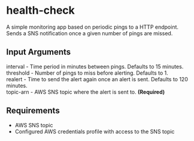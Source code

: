 # health-check

A simple monitoring app based on periodic pings to a HTTP endpoint. Sends a SNS notification once a given number of pings are missed.

## Input Arguments

interval - Time period in minutes between pings. Defaults to 15 minutes.  
threshold - Number of pings to miss before alerting. Defaults to 1.  
realert - Time to send the alert again once an alert is sent. Defaults to 120 minutes.  
topic-arn - AWS SNS topic where the alert is sent to. **(Required)**

## Requirements

- AWS SNS topic
- Configured AWS credentials profile with access to the SNS topic

